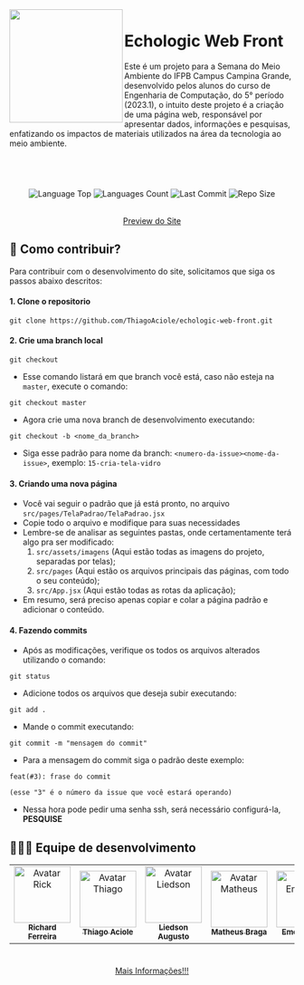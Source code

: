 <img align="left" src="https://media.discordapp.net/attachments/968556969428418650/1110307711616307230/1.png?" width="200">
  
# Echologic Web Front

Este é um projeto para a Semana do Meio Ambiente do IFPB Campus Campina Grande, desenvolvido pelos alunos do curso de Engenharia de Computação, do 5° período (2023.1), o intuito deste projeto é a criação de uma página web, responsável por apresentar dados, informações e pesquisas, enfatizando os impactos de materiais utilizados na área da tecnologia ao meio ambiente. 

## <br>

<p align="center">
<!-- Image Shields -->
<img  alt="Language Top"  src="https://img.shields.io/github/languages/top/ThiagoAciole/echologic-web-front">
<img  alt="Languages Count"  src="https://img.shields.io/github/languages/count/ThiagoAciole/echologic-web-front">
<img  alt="Last Commit"  src="https://img.shields.io/github/last-commit/ThiagoAciole/echologic-web-front">
<img  alt="Repo Size"  src="https://img.shields.io/github/repo-size/ThiagoAciole/echologic-web-front">
</a>
</p>
<br>

<div align="center" >
<a href="https://echologic.online/" target="_blank">Preview do Site</a>
</div>

## 🔎 Como contribuir?

Para contribuir com o desenvolvimento do site, solicitamos que siga os passos abaixo descritos:
<br>

####  1. Clone o repositorio

```console
git clone https://github.com/ThiagoAciole/echologic-web-front.git
```
 
  #### 2. Crie uma branch local

```console
git checkout
```
- Esse comando listará em que branch você está, caso não esteja na <code>master</code>, execute o comando:

```console
git checkout master
```
- Agora crie uma nova branch de desenvolvimento executando: 
```console
git checkout -b <nome_da_branch>
``` 
- Siga esse padrão para nome da branch: ```<numero-da-issue><nome-da-issue>```, exemplo: ```15-cria-tela-vidro```

#### 3. Criando uma nova página

- Você vai seguir o padrão que já está pronto, no arquivo ```src/pages/TelaPadrao/TelaPadrao.jsx```
- Copie todo o arquivo e modifique para suas necessidades
- Lembre-se de analisar as seguintes pastas, onde certamentamente terá algo pra ser modificado:
  1. ```src/assets/imagens``` (Aqui estão todas as imagens do projeto, separadas por telas);
  2. ```src/pages``` (Aqui estão os arquivos principais das páginas, com todo o seu conteúdo);
  3. ```src/App.jsx``` (Aqui estão todas as rotas da aplicação);
- Em resumo, será preciso apenas copiar e colar a página padrão e adicionar o conteúdo.
    
#### 4. Fazendo commits
  
   - Após as modificações, verifique os todos os arquivos alterados utilizando o comando: 
  ```
  git status
  ```
   - Adicione todos os arquivos que deseja subir executando: 
  ```
  git add .
  ```
   - Mande o commit executando: 
  ```
  git commit -m "mensagem do commit"
  ```
   - Para a mensagem do commit siga o padrão deste exemplo: 
  ```
  feat(#3): frase do commit
  
  (esse "3" é o número da issue que você estará operando)
  ```
  
   - Nessa hora pode pedir uma senha ssh, será necessário configurá-la, **PESQUISE**
   

## 👨🏽‍💻 Equipe de desenvolvimento

<table align="center">
  <tr>
    <td align="center">
      <a href="https://github.com/RickFerreira">
        <img src="https://avatars.githubusercontent.com/u/40415279?v=4" width="100px;" alt="Avatar Rick"/><br>
        <sub>
          <b>Richard Ferreira</b>
        </sub>
      </a>
    </td>
    <td align="center">
      <a href="https://github.com/ThiagoAciole">
        <img src="https://avatars.githubusercontent.com/u/64097786?v=4" width="100px;" alt="Avatar Thiago"/><br>
        <sub>
          <b>Thiago Aciole</b>
        </sub>
      </a>
    </td>
    <td align="center">
      <a href="https://github.com/https://github.com/LiedsonAugusto">
        <img src="https://avatars.githubusercontent.com/u/93728229?v=4" width="100px;" alt="Avatar Liedson"/><br>
        <sub>
          <b>Liedson Augusto</b>
        </sub>
      </a>
    </td>
    <td align="center">
      <a href="https://github.com/mateusbrga">
        <img src="https://avatars.githubusercontent.com/u/93921419?v=4" width="100px;" alt="Avatar Matheus"/><br>
        <sub>
          <b>Matheus Braga</b>
        </sub>
      </a>
    </td>
    <td align="center">
      <a href="https://github.com/emersonianb">
        <img src="https://avatars.githubusercontent.com/u/90874749?v=4" width="100px;" alt="Avatar Emerson"/><br>
        <sub>
          <b>Emerson Ian</b>
        </sub>
      </a>
    </td>
    <td align="center">
      <a href="https://github.com/ynnayron">
        <img src="https://avatars.githubusercontent.com/u/93790229?v=4" width="100px;" alt="Avatar Emerson"/><br>
        <sub>
          <b>Ynnayron Juan</b>
        </sub>
      </a>
    </td>
     <td align="center">
      <a href="https://github.com/IvyssonUchoa">
        <img src="https://avatars.githubusercontent.com/u/87623117?v=4" width="100px;" alt="Avatar Ivysson"/><br>
        <sub>
          <b>Ivysson Uchoa</b>
        </sub>
      </a>
    </td>
  </tr>
</table>  

#

<div align="center">
  <a href="https://www.youtube.com/watch?v=dQw4w9WgXcQ" target="_blank">Mais Informações!!!</a>
</div>
